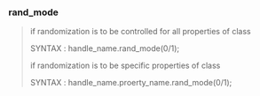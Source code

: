 ### rand_mode

>if randomization is to be controlled for all properties of class
>
> SYNTAX : handle_name.rand_mode(0/1);
>
>if randomization is to be specific properties of class
>
>SYNTAX : handle_name.proerty_name.rand_mode(0/1);
